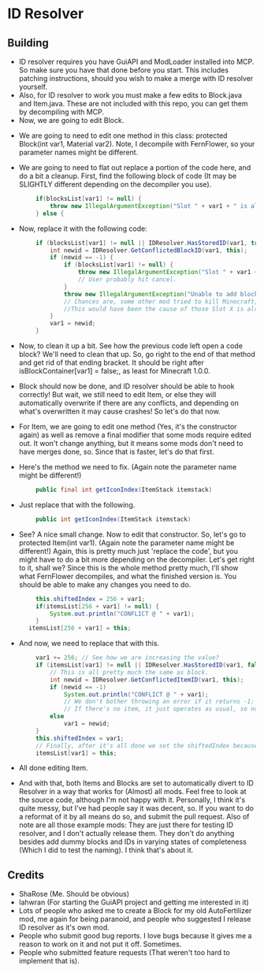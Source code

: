 ID Resolver
======

Building
--------

* ID resolver requires you have GuiAPI and ModLoader installed into MCP. So make sure you have that done before you start. This includes patching instructions, should you wish to make a merge with ID resolver yourself.
* Also, for ID resolver to work you must make a few edits to Block.java and Item.java. These are not included with this repo, you can get them by decompiling with MCP.
* Now, we are going to edit Block.

- We are going to need to edit one method in this class: protected Block(int var1, Material var2). Note, I decompile with FernFlower, so your parameter names might be different.

- We are going to need to flat out replace a portion of the code here, and do a bit a cleanup. First, find the following block of code (It may be SLIGHTLY different depending on the decompiler you use).
	
```java
		if(blocksList[var1] != null) {
			throw new IllegalArgumentException("Slot " + var1 + " is already occupied by " + blocksList[var1] + " when adding " + this);
		} else {
```

- Now, replace it with the following code:
	
```java
		if (blocksList[var1] != null || IDResolver.HasStoredID(var1, true)) {
			int newid = IDResolver.GetConflictedBlockID(var1, this);
			if (newid == -1) {
				if (blocksList[var1] != null) {
					throw new IllegalArgumentException("Slot " + var1 + " is already occupied by " + blocksList[var1] + " when adding " + this);
					// User probably hit cancel.
				}
				throw new IllegalArgumentException("Unable to add block " + this + " in slot " + var1 + ": Error detected. Please check your IDResolver and ModLoader logs for more information.");
				// Chances are, some other mod tried to kill Minecraft, and since that causes some errors we drop too.
				//This would have been the cause of those Slot X is already occupied by null when adding whatever logs I had.
			}
			var1 = newid;
		}
```

- Now, to clean it up a bit. See how the previous code left open a code block? We'll need to clean that up. So, go right to the end of that method and get rid of that ending bracket. It should be right after isBlockContainer[var1] = false;, as least for Minecraft 1.0.0.

* Block should now be done, and ID resolver should be able to hook correctly! But wait, we still need to edit Item, or else they will automatically overwrite if there are any conflicts, and depending on what's overwritten it may cause crashes! So let's do that now.

- For Item, we are going to edit one method (Yes, it's the constructor again) as well as remove a final modifier that some mods require edited out. It won't change anything, but it means some mods don't need to have merges done, so. Since that is faster, let's do that first.

- Here's the method we need to fix. (Again note the parameter name might be different!)

```java
		public final int getIconIndex(ItemStack itemstack)
```

- Just replace that with the following.

```java
		public int getIconIndex(ItemStack itemstack)
```

- See? A nice small change. Now to edit that constructor. So, let's go to protected Item(int var1). (Again note the parameter name might be different!) Again, this is pretty much just 'replace the code', but you might have to do a bit more depending on the decompiler. Let's get right to it, shall we? Since this is the whole method pretty much, I'll show what FernFlower decompiles, and what the finished version is. You should be able to make any changes you need to do.

```java
		this.shiftedIndex = 256 + var1;
		if(itemsList[256 + var1] != null) {
			System.out.println("CONFLICT @ " + var1);
		}
      itemsList[256 + var1] = this;
```

- And now, we need to replace that with this.

```java
		var1 += 256; // See how we are increasing the value?
		if (itemsList[var1] != null || IDResolver.HasStoredID(var1, false)) {
			// This is all pretty much the same as block.
			int newid = IDResolver.GetConflictedItemID(var1, this);
			if (newid == -1)
				System.out.println("CONFLICT @ " + var1);
				// We don't bother throwing an error if it returns -1: We just fall back on overwrite.
				// If there's no item, it just operates as usual, so no need to do a check like Block does.
			else
				var1 = newid;
		}
		this.shiftedIndex = var1;
		// Finally, after it's all done we set the shiftedIndex because it's a final field.
		itemsList[var1] = this;
```

- All done editing Item.

* And with that, both Items and Blocks are set to automatically divert to ID Resolver in a way that works for (Almost) all mods. Feel free to look at the source code, although I'm not happy with it. Personally, I think it's quite messy, but I've had people say it was decent, so. If you want to do a reformat of it by all means do so, and submit the pull request. Also of note are all those example mods: They are just there for testing ID resolver, and I don't actually release them. They don't do anything besides add dummy blocks and IDs in varying states of completeness (Which I did to test the naming). I think that's about it.


Credits
-------

- ShaRose (Me. Should be obvious)
- lahwran (For starting the GuiAPI project and getting me interested in it)
- Lots of people who asked me to create a Block for my old AutoFertilizer mod, me again for being paranoid, and people who suggested I release ID resolver as it's own mod.
- People who submit good bug reports. I love bugs because it gives me a reason to work on it and not put it off. Sometimes.
- People who submitted feature requests (That weren't too hard to implement that is).